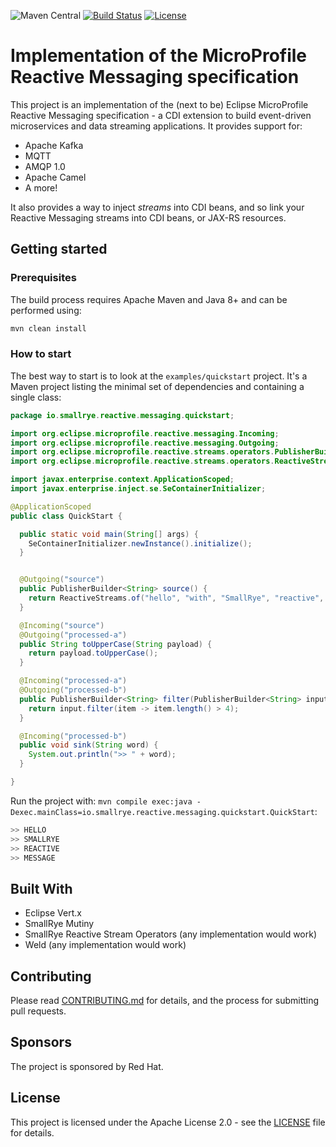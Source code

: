 ![Maven Central](https://img.shields.io/maven-central/v/io.smallrye.reactive/smallrye-reactive-messaging)
[![Build Status](https://semaphoreci.com/api/v1/smallrye/smallrye-reactive-messaging/branches/master/badge.svg)](https://semaphoreci.com/smallrye/smallrye-reactive-messaging)
[![License](https://img.shields.io/github/license/smallrye/smallrye-reactive-messaging.svg)](http://www.apache.org/licenses/LICENSE-2.0)

# Implementation of the MicroProfile Reactive Messaging specification

This project is an implementation of the (next to be) Eclipse MicroProfile Reactive Messaging specification - a CDI
extension to build event-driven microservices and data streaming applications. It provides support for:

* Apache Kafka
* MQTT
* AMQP 1.0
* Apache Camel
* A more!

It also provides a way to inject _streams_ into CDI beans, and so link your Reactive Messaging streams into CDI beans,
or JAX-RS resources.

## Getting started

### Prerequisites

The build process requires Apache Maven and Java 8+ and can be performed using:

```bash
mvn clean install
```

### How to start

The best way to start is to look at the `examples/quickstart` project. It's a Maven project listing the minimal set of
dependencies and containing a single class:

```java
package io.smallrye.reactive.messaging.quickstart;

import org.eclipse.microprofile.reactive.messaging.Incoming;
import org.eclipse.microprofile.reactive.messaging.Outgoing;
import org.eclipse.microprofile.reactive.streams.operators.PublisherBuilder;
import org.eclipse.microprofile.reactive.streams.operators.ReactiveStreams;

import javax.enterprise.context.ApplicationScoped;
import javax.enterprise.inject.se.SeContainerInitializer;

@ApplicationScoped
public class QuickStart {

  public static void main(String[] args) {
    SeContainerInitializer.newInstance().initialize();
  }


  @Outgoing("source")
  public PublisherBuilder<String> source() {
    return ReactiveStreams.of("hello", "with", "SmallRye", "reactive", "message");
  }

  @Incoming("source")
  @Outgoing("processed-a")
  public String toUpperCase(String payload) {
    return payload.toUpperCase();
  }

  @Incoming("processed-a")
  @Outgoing("processed-b")
  public PublisherBuilder<String> filter(PublisherBuilder<String> input) {
    return input.filter(item -> item.length() > 4);
  }

  @Incoming("processed-b")
  public void sink(String word) {
    System.out.println(">> " + word);
  }

}
```

Run the project with: `mvn compile exec:java -Dexec.mainClass=io.smallrye.reactive.messaging.quickstart.QuickStart`:

```bash
>> HELLO
>> SMALLRYE
>> REACTIVE
>> MESSAGE
```

## Built With

* Eclipse Vert.x
* SmallRye Mutiny
* SmallRye Reactive Stream Operators (any implementation would work)
* Weld (any implementation would work)

## Contributing

Please read [CONTRIBUTING.md](CONTRIBUTING.md) for details, and the process for submitting pull requests.

## Sponsors

The project is sponsored by Red Hat.

## License

This project is licensed under the Apache License 2.0 - see the [LICENSE](LICENSE) file for details.


